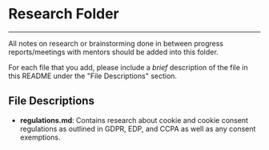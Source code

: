# Research Folder

---

All notes on research or brainstorming done in between progress reports/meetings 
with mentors should be added into this folder.

For each file that you add, please include a *brief* description of the file 
in this README under the "File Descriptions" section.

## File Descriptions

- **regulations.md**: Contains research about cookie and cookie consent regulations as outlined in GDPR, EDP, and CCPA as well as any consent exemptions.
